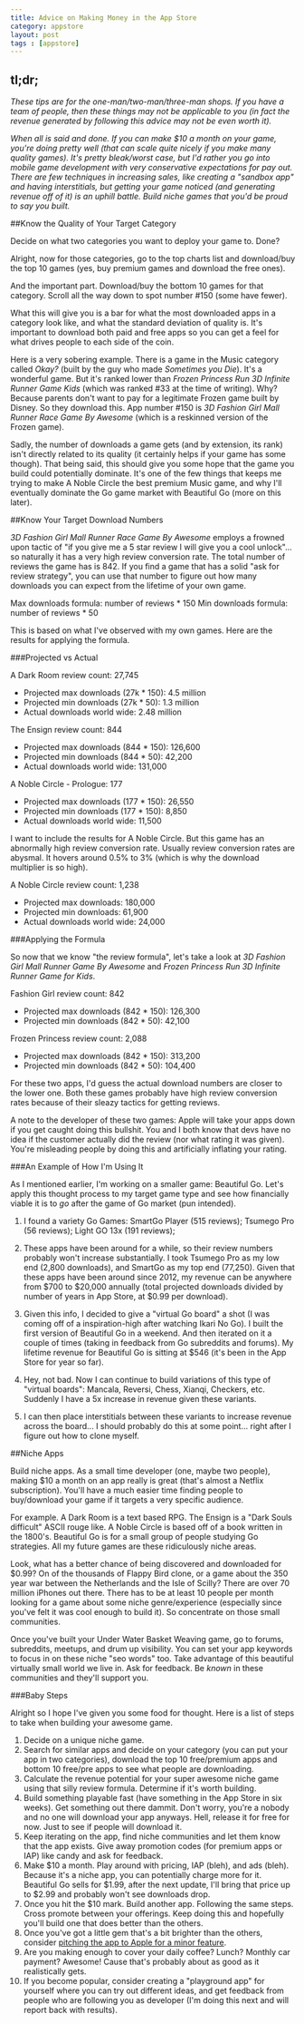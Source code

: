 ```yaml
---
title: Advice on Making Money in the App Store
category: appstore
layout: post
tags : [appstore]
---
```


tl;dr;
----

_These tips are for the one-man/two-man/three-man shops. If you have a
team of people, then these things may not be applicable to you (in
fact the revenue generated by following this advice may not be even worth it)._

_When all is said and done. If you can make $10 a month on your game,
you're doing pretty well (that can scale quite nicely if you make many
quality games). It's pretty bleak/worst case, but I'd rather you go into
mobile game development with very conservative expectations for pay
out. There are few techniques in increasing sales, like creating a
"sandbox app" and having interstitials, but getting your game noticed
(and generating revenue off of it) is an uphill battle. Build niche
games that you'd be proud to say you built._

##Know the Quality of Your Target Category

Decide on what two categories you want to deploy your game to. Done?

Alright, now for those categories, go to the top charts list and
download/buy the top 10 games (yes, buy premium games and download the
free ones).

And the important part. Download/buy the bottom 10 games for that
category. Scroll all the way down to spot number #150 (some have fewer).

What this will give you is a bar for what the most downloaded apps in
a category look like, and what the standard deviation of quality
is. It's important to download both paid and free apps so you can get
a feel for what drives people to each side of the coin.

Here is a very sobering example. There is a game in the Music category
called _Okay?_ (built by the guy who made _Sometimes you Die_). It's a
wonderful game. But it's ranked lower than _Frozen Princess Run 3D
Infinite Runner Game Kids_ (which was ranked #33 at the time of
writing). Why? Because parents don't want to pay for a legitimate
Frozen game built by Disney. So they download this. App number #150
is _3D Fashion Girl Mall Runner Race Game By Awesome_ (which is a
reskinned version of the Frozen game).

Sadly, the number of downloads a game gets (and by extension, its
rank) isn't directly related to its quality (it certainly helps if
your game has some though). That being said, this should give you some
hope that the game you build could potentially dominate. It's one of
the few things that keeps me trying to make A Noble Circle the best
premium Music game, and why I'll eventually dominate the Go game
market with Beautiful Go (more on this later).

##Know Your Target Download Numbers

_3D Fashion Girl Mall Runner Race Game By Awesome_ employs
a frowned upon tactic of "if you give me a 5 star review I will give
you a cool unlock"... so naturally it has a very high review
conversion rate. The total number of reviews the game has is 842.
If you find a game that has a solid "ask for review strategy", you can
use that number to figure out how many downloads you can expect from the
lifetime of your own game.

Max downloads formula: number of reviews * 150
Min downloads formula: number of reviews * 50

This is based on what I've observed with my own games. Here are the
results for applying the formula.

###Projected vs Actual

A Dark Room review count: 27,745

- Projected max downloads (27k * 150): 4.5 million
- Projected min downloads (27k * 50): 1.3 million
- Actual downloads world wide: 2.48 million

The Ensign review count: 844

- Projected max downloads (844 * 150): 126,600
- Projected min downloads (844 * 50): 42,200
- Actual downloads world wide: 131,000

A Noble Circle - Prologue: 177

- Projected max downloads (177 * 150): 26,550
- Projected min downloads (177 * 150): 8,850
- Actual downloads world wide: 11,500

I want to include the results for A Noble Circle. But this game has an
abnormally high review conversion rate. Usually review conversion
rates are abysmal. It hovers around 0.5% to 3% (which is why the
download multiplier is so high).

A Noble Circle review count: 1,238<br/>

- Projected max downloads: 180,000
- Projected min downloads: 61,900
- Actual downloads world wide: 24,000

###Applying the Formula

So now that we know "the review formula", let's take a look at
_3D Fashion Girl Mall Runner Game By Awesome_ and _Frozen Princess Run
3D Infinite Runner Game for Kids_.

Fashion Girl review count: 842

- Projected max downloads (842 * 150): 126,300
- Projected min downloads (842 * 50): 42,100

Frozen Princess review count: 2,088

- Projected max downloads (842 * 150): 313,200
- Projected min downloads (842 * 50): 104,400

For these two apps, I'd guess the actual download numbers are closer
to the lower one. Both these games probably have high review
conversion rates because of their sleazy tactics for getting reviews.

A note to the developer of these two games: Apple will take your
apps down if you get caught doing this bullshit. You and I both know
that devs have no idea if the customer actually did the review (nor
what rating it was given). You're misleading people by doing this and
artificially inflating your rating.

###An Example of How I'm Using It

As I mentioned earlier, I'm working on a smaller game: Beautiful Go.
Let's apply this thought process to my target game type and see how
financially viable it is to _go_ after the game of Go market (pun intended).

1. I found a variety Go Games: SmartGo Player (515 reviews);
   Tsumego Pro (56 reviews); Light GO 13x (191 reviews);

2. These apps have been around for a while, so their review numbers
   probably won't increase substantially. I took Tsumego Pro as my low
   end (2,800 downloads), and SmartGo as my top end (77,250). Given
   that these apps have been around since 2012, my revenue can
   be anywhere from $700 to $20,000 annually (total projected
   downloads divided by number of years in App Store, at $0.99 per
   download).

3. Given this info, I decided to give a "virtual Go board" a shot
   (I was coming off of a inspiration-high after watching Ikari No
   Go). I built the first version of Beautiful Go in a weekend. And
   then iterated on it a couple of times (taking in feedback from Go
   subreddits and forums). My lifetime revenue for Beautiful Go is
   sitting at $546 (it's been in the App Store for year so far).

4. Hey, not bad. Now I can continue to build variations of this type
   of "virtual boards": Mancala, Reversi, Chess, Xianqi, Checkers,
   etc. Suddenly I have a 5x increase in revenue given these variants.

5. I can then place interstitials between these variants to increase
   revenue across the board... I should probably do this at some
   point... right after I figure out how to clone myself.

##Niche Apps

Build niche apps. As a small time developer (one, maybe two
people), making $10 a month on an app really is great (that's almost a
Netflix subscription). You'll have a much easier time finding people
to buy/download your game if it targets a very specific audience.

For example. A Dark Room is a text based RPG. The Ensign is a "Dark
Souls difficult" ASCII rouge like. A Noble Circle is based off of a
book written in the 1800's. Beautiful Go is for a small group of
people studying Go strategies. All my future games are these
ridiculously niche areas.

Look, what has a better chance of being discovered and downloaded for
$0.99? On of the thousands of Flappy Bird clone, or a game about the
350 year war between the Netherlands and the Isle of Scilly? There are
over 70 million iPhones out there. There has to be at least 10 people
per month looking for a game about some niche genre/experience
(especially since you've felt it was cool enough to build it). So
concentrate on those small communities.

Once you've built your Under Water Basket Weaving game, go to forums,
subreddits, meetups, and drum up visibility. You can set your app
keywords to focus in on these niche "seo words" too. Take advantage of
this beautiful virtually small world we live in. Ask for feedback. Be
_known_ in these communities and they'll support you.

###Baby Steps

Alright so I hope I've given you some food for thought. Here is a list
of steps to take when building your awesome game.

1. Decide on a unique niche game.
2. Search for similar apps and decide on your category (you can put
   your app in two categories), download the top 10 free/premium apps and
   bottom 10 free/pre apps to see what people are downloading.
3. Calculate the revenue potential for your super awesome niche game
   using that silly review formula. Determine if it's worth building.
4. Build something playable fast (have something in the App Store in
   six weeks). Get something out there dammit. Don't worry, you're a
   nobody and no one will download your app anyways. Hell, release it
   for free for now. Just to see if people will download it.
5. Keep iterating on the app, find niche communities and let them know
   that the app exists. Give away promotion codes (for premium apps or IAP)
   like candy and ask for feedback.
6. Make $10 a month. Play around with pricing, IAP (bleh), and ads
   (bleh). Because it's a niche app, you can potentially charge more
   for it. Beautiful Go sells for $1.99, after the next update, I'll
   bring that price up to $2.99 and probably won't see downloads drop.
7. Once you hit the $10 mark. Build another app. Following the same
   steps. Cross promote between your offerings. Keep doing this and
   hopefully you'll build one that does better than the others.
8. Once you've got a little gem that's a bit brighter than the others,
   consider [pitching the app to Apple for a minor feature](http://amirrajan.net/appstore/2015/11/17/getting-featured-by-apple/).
9. Are you making enough to cover your daily coffee? Lunch? Monthly car
   payment? Awesome! Cause that's probably about as good as it
   realistically gets.
10. If you become popular, consider creating a "playground app" for
    yourself where you can try out different ideas, and get feedback
    from people who are following you as developer (I'm doing this
    next and will report back with results).
